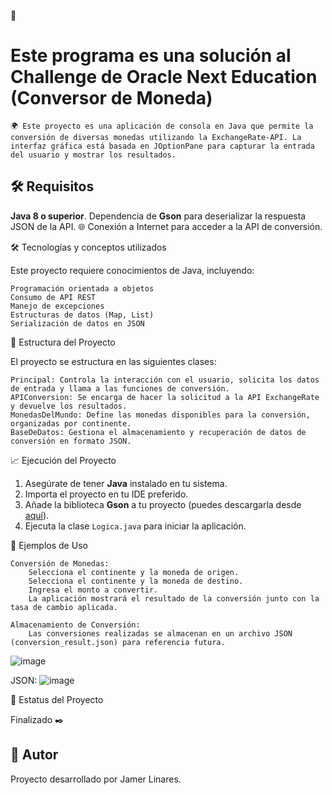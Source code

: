💱 <h1> Este programa es una solución al Challenge de Oracle Next Education (Conversor de Moneda)</h1>

    🌍 Este proyecto es una aplicación de consola en Java que permite la conversión de diversas monedas utilizando la ExchangeRate-API. La interfaz gráfica está basada en JOptionPane para capturar la entrada del usuario y mostrar los resultados.
    
## 🛠️ Requisitos

  **Java 8 o superior**.
  Dependencia de **Gson** para deserializar la respuesta JSON de la API.
🌐 Conexión a Internet para acceder a la API de conversión.


🛠️ Tecnologías y conceptos utilizados

Este proyecto requiere conocimientos de Java, incluyendo:

    Programación orientada a objetos
    Consumo de API REST
    Manejo de excepciones
    Estructuras de datos (Map, List)
    Serialización de datos en JSON

📂 Estructura del Proyecto

El proyecto se estructura en las siguientes clases:

    Principal: Controla la interacción con el usuario, solicita los datos de entrada y llama a las funciones de conversión.
    APIConversion: Se encarga de hacer la solicitud a la API ExchangeRate y devuelve los resultados.
    MonedasDelMundo: Define las monedas disponibles para la conversión, organizadas por continente.
    BaseDeDatos: Gestiona el almacenamiento y recuperación de datos de conversión en formato JSON.

📈 Ejecución del Proyecto

1. Asegúrate de tener **Java** instalado en tu sistema.
2. Importa el proyecto en tu IDE preferido.
3. Añade la biblioteca **Gson** a tu proyecto (puedes descargarla desde [aquí](https://github.com/google/gson)).
4. Ejecuta la clase `Logica.java` para iniciar la aplicación.


💾 Ejemplos de Uso

    Conversión de Monedas:
        Selecciona el continente y la moneda de origen.
        Selecciona el continente y la moneda de destino.
        Ingresa el monto a convertir.
        La aplicación mostrará el resultado de la conversión junto con la tasa de cambio aplicada.

    Almacenamiento de Conversión:
        Las conversiones realizadas se almacenan en un archivo JSON (conversion_result.json) para referencia futura.
        

![image](https://github.com/user-attachments/assets/6b29363a-bcdd-4f14-9dd2-2d0bb084af01)

JSON: 
![image](https://github.com/user-attachments/assets/84822dab-3d0f-43ab-8bb6-8d8d9b380302)


🔧 Estatus del Proyecto

Finalizado :black_nib:

## 👤 Autor

Proyecto desarrollado por Jamer Linares.


